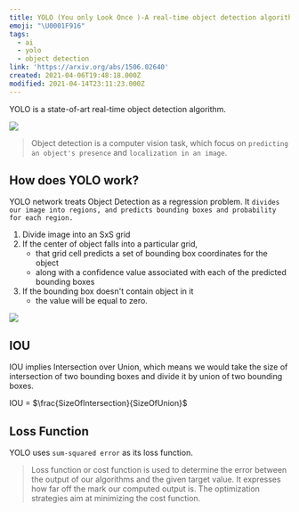 ```yaml
---
title: YOLO (You only Look Once )-A real-time object detection algorithma
emoji: "\U0001F916"
tags:
  - ai
  - yolo
  - object detection
link: 'https://arxiv.org/abs/1506.02640'
created: 2021-04-06T19:48:18.000Z
modified: 2021-04-14T23:11:23.000Z
---
```


YOLO is a state-of-art real-time object detection algorithm.

![](https://learnai1home.files.wordpress.com/2020/06/image-13.png)

> Object detection is a computer vision task, which focus on `predicting an object's presence` and `localization in an image`.

## How does YOLO work?

YOLO network treats Object Detection as a regression problem. It `divides our image into regions, and predicts bounding boxes and probability for each region.`

1. Divide image into an SxS grid
2. If the center of object falls into a particular grid,
   - that grid cell predicts a set of bounding box coordinates for the object
   - along with a confidence value associated with each of the predicted bounding boxes
3. If the bounding box doesn't contain object in it
   - the value will be equal to zero.

![](https://res.cloudinary.com/practicaldev/image/fetch/s--XjYoN2oh--/c_limit%2Cf_auto%2Cfl_progressive%2Cq_auto%2Cw_880/https://dev-to-uploads.s3.amazonaws.com/i/x3cc14dupm376id92gtp.png)

## IOU

IOU implies Intersection over Union, which means we would take the size of intersection of two bounding boxes and divide it by union of two bounding boxes.

IOU = $\frac{SizeOfIntersection}{SizeOfUnion}$

## Loss Function

YOLO uses `sum-squared error` as its loss function.

> Loss function or cost function is used to determine the error between the output of our algorithms and the given target value. It expresses how far off the mark our computed output is. The optimization strategies aim at minimizing the cost function.
